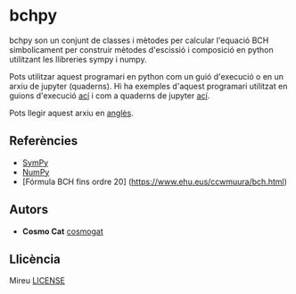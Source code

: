 # bchpy
bchpy son un conjunt de classes i mètodes per calcular l'equació BCH simbolicament per construir mètodes d'escissió i composició en python utilitzant les llibreries sympy i numpy.

Pots utilitzar aquest programari en python com un guió d'execució o en un arxiu de jupyter (quaderns). Hi ha exemples d'aquest programari utilitzat en guions d'execució [ací](examples/) i com a quaderns de jupyter [ací](notebooks/).

Pots llegir aquest arxiu en [anglès](README.md).

## Referències
* [SymPy](https://github.com/sympy/sympy)
* [NumPy](https://github.com/numpy/numpy)
* [Fórmula BCH fins ordre 20] (https://www.ehu.eus/ccwmuura/bch.html)
## Autors
* **Cosmo Cat**  [cosmogat](https://github.com/cosmogat)
## Llicència
Mireu [LICENSE](LICENSE)
